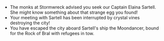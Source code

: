 - The monks at Stormwreck advised you seek our Captain Elaina Sartell. She might know something about that strange egg you found!
- Your meeting with Sartell has been interrupted by crystal vines destroying the city!
- You have escaped the city aboard Sartell's ship the Moondancer, bound for the Rock of Bral with refugees in tow.